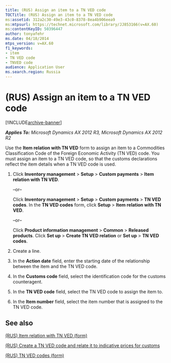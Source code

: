 ```yaml
---
title: (RUS) Assign an item to a TN VED code
TOCTitle: (RUS) Assign an item to a TN VED code
ms:assetid: 312a2c30-49e3-43c0-8378-8ea4b906eea9
ms:mtpsurl: https://technet.microsoft.com/library/JJ853166(v=AX.60)
ms:contentKeyID: 50396447
author: tonyafehr
ms.date: 04/18/2014
mtps_version: v=AX.60
f1_keywords:
- item
- TN VED code
- TNVED code
audience: Application User
ms.search.region: Russia
---
```


# (RUS) Assign an item to a TN VED code 


[!INCLUDE[archive-banner](includes/archive-banner.md)]


_**Applies To:** Microsoft Dynamics AX 2012 R3, Microsoft Dynamics AX 2012 R2_

Use the **Item relation with TN VED** form to assign an item to a Commodities Classification Code of the Foreign Economic Activity (TN VED) code. You must assign an item to a TN VED code, so that the customs declarations reflect the item details when a TN VED code is used.

1.  Click **Inventory management** \> **Setup** \> **Custom payments** \> **Item relation with TN VED**.
    
    –or–
    
    Click **Inventory management** \> **Setup** \> **Custom payments** \> **TN VED codes**. In the **TN VED codes** form, click **Setup** \> **Item relation with TN VED**.
    
    –or–
    
    Click **Product information management** \> **Common** \> **Released products**. Click **Set up** \> **Create TN VED relation** or **Set up** \> **TN VED codes**.

2.  Create a line.

3.  In the **Action date** field, enter the starting date of the relationship between the item and the TN VED code.

4.  In the **Customs code** field, select the identification code for the customs counteragent.

5.  In the **TN VED code** field, select the TN VED code to assign the item to.

6.  In the **Item number** field, select the item number that is assigned to the TN VED code.

## See also

[(RUS) Item relation with TN VED (form)](https://technet.microsoft.com/library/jj711419\(v=ax.60\))

[(RUS) Create a TN VED code and relate it to indicative prices for customs](rus-create-a-tn-ved-code-and-relate-it-to-indicative-prices-for-customs.md)

[(RUS) TN VED codes (form)](https://technet.microsoft.com/library/jj711428\(v=ax.60\))

  


